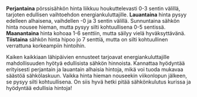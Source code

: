 **Perjantaina** pörssisähkön hinta liikkuu houkuttelevasti 0-3 sentin välillä, tarjoten edullisen vaihtoehdon energiankuluttajille. **Lauantaina** hinta pysyy edelleen alhaisena, vaihdellen -0 ja 3 sentin välillä. Sunnuntaina sähkön hinta nousee hieman, mutta pysyy silti kohtuullisena 0-5 sentissä. **Maanantaina** hinta kohoaa 1-6 senttiin, mutta säilyy vielä hyväksyttävänä. **Tiistaina** sähkön hinta hipoo jo 7 senttiä, mutta on silti kohtuullinen verrattuna korkeampiin hintoihin.

Kaiken kaikkiaan lähipäivien ennusteet tarjoavat energiankuluttajille mahdollisuuden hyötyä edullisista sähkön hinnoista. Kannattaa hyödyntää erityisesti perjantain ja lauantain alhaisia hintoja, mikä voi tuoda mukavaa säästöä sähkölaskuun. Vaikka hinta hieman nouseekin viikonlopun jälkeen, se pysyy silti kohtuullisena. On siis hyvä hetki pitää sähkönkulutus kurissa ja hyödyntää edullisia hintoja!